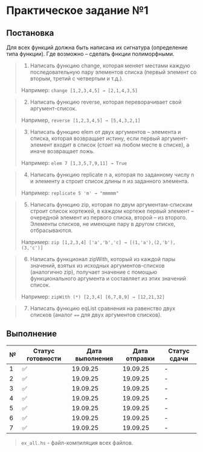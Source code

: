 # Практическое задание №1


## Постановка
Для всех функций должна быть написана их сигнатура (определение типа функции). Где возможно – сделать фнкции полиморфными.


> 1. Написать функцию change, которая меняет местами каждую последовательную пару элементов списка (первый элемент со вторым, третий с четвертым и т.д.).
>
>   Например: `change [1,2,3,4,5] → [2,1,4,3,5]`

> 2. Написать функцию reverse, которая переворачивает свой аргумент-список.
>
> Например, `reverse [1,2,3,4,5] → [5,4,3,2,1]`

> 3. Написать функцию elem от двух аргументов – элемента и списка, которая возвращает истину, если первый аргумент-элемент входит в список (стоит на любом месте в списке), а иначе возвращает ложь.
>
> Например: `elem 7 [1,3,5,7,9,11] → True`

> 4. Написать функцию replicate n a, которая по заданному числу n и элементу a строит список длины n из заданного элемента.
>
> Например: `replicate 5 'm' → "mmmmm"`

> 5. Написать функцию zip, которая по двум аргументам-спискам строит список кортежей, в каждом кортеже первый элемент – очередной элемент из первого списка, второй – из второго. Элементы списков, не имеющие пару в другом списке, отбрасываются.
>
> Например: `zip [1,2,3,4] ['a','b','c] → [(1,'a'),(2,'b'),(3,'c')]`

> 6. Написать функционал zipWith, который из каждой пары значений, взятых из исходных аргументов-списков (аналогично zip), получает значение с помощью функционального аргумента и составляет из этих значений список.
> 
> Например: `zipWith (*) [2,3,4] [6,7,8,9] → [12,21,32]`

> 7. Написать функцию eqList сравнения на равенство двух списков (аналог `==` для двух аргументов списков).


## Выполнение

| № | Статус готовности | Дата выполнения | Дата отправки| Статус сдачи |
| --- | --- | --- | --- | --- |
| 1 | ✅ | 19.09.25 | 19.09.25 | - |
| 2 | ✅ | 19.09.25 | 19.09.25 | - |
| 3 | ✅ | 19.09.25 | 19.09.25 | - |
| 4 | ✅ | 19.09.25 | 19.09.25 | - |
| 5 | ✅ | 19.09.25 | 19.09.25 | - |
| 6 | ✅ | 19.09.25 | 19.09.25 | - |
| 7 | ✅ | 19.09.25 | 19.09.25 | - |

> `ex_all.hs` - файл-компиляция всех файлов.